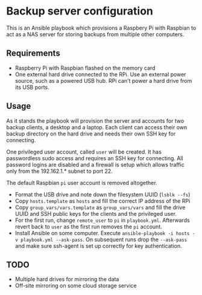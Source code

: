 # Backup server configuration

This is an Ansible playbook which provisions a Raspbery Pi with Raspbian to act as
a NAS server for storing backups from multiple other computers.

## Requirements

- Raspberry Pi with Raspbian flashed on the memory card
- One external hard drive connected to the RPi. Use an external power source, such
  as a powered USB hub. RPi can't power a hard drive from its USB ports.

## Usage

As it stands the playbook will provision the server and accounts for two backup 
clients, a desktop and a laptop. Each client can access their own backup directory
on the hard drive and needs their own SSH key for connecting.

One privileged user account, called `user` will be created. It has passwordless
sudo access and requires an SSH key for connecting. All password logins are disabled
and a firewall is setup which allows traffic only from the 192.162.1.* subnet to
port 22.

The default Raspbian `pi` user account is removed altogether.

- Format the USB drive and note down the filesystem UUID (`lsblk --fs`)
- Copy `hosts.template` as `hosts` and fill the correct IP address of the RPi
- Copy `group_vars/vars.template` as `group_vars/vars` and fill the drive UUID and
  SSH public keys for the clients and the privileged user.
- For the first run, change `remote_user` to `pi` in `playbook.yml`. Afterwards
  revert back to `user` as the first run removes the `pi` account.
- Install Ansible on some computer. Execute 
  `ansible-playbook -i hosts -v playbook.yml --ask-pass`. On subsequent runs drop
  the `--ask-pass` and make sure ssh-agent is set up correctly for key
  authentication.

## TODO

- Multiple hard drives for mirroring the data
- Off-site mirroring on some cloud storage service